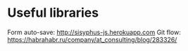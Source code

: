 # Useful libraries
Form auto-save: http://sisyphus-js.herokuapp.com
Git flow: https://habrahabr.ru/company/at_consulting/blog/283326/
